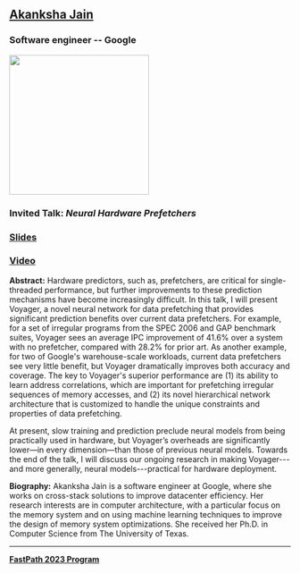## [Akanksha Jain](https://www.cs.utexas.edu/users/akanksha/)
### Software engineer -- Google

<img src="https://pbs.twimg.com/profile_images/1137846223950557184/J0Ur6pHG_400x400.png" width="250">

### Invited Talk:  *Neural Hardware Prefetchers*

### [Slides]()

### [Video]()

**Abstract:**
Hardware predictors, such as, prefetchers, are critical for single-threaded performance, but further improvements to these prediction mechanisms have become increasingly difficult. In this talk, I will present Voyager, a novel neural network for data prefetching that provides significant prediction benefits over current data prefetchers. For example, for a set of irregular programs from the SPEC 2006 and GAP benchmark suites, Voyager sees an average IPC improvement of 41.6% over a system with no prefetcher, compared with 28.2% for prior art. As another example, for two of Google's warehouse-scale workloads, current data prefetchers see very little benefit, but Voyager dramatically improves both accuracy and coverage. The key to Voyager's superior performance are (1) its ability to learn address correlations, which are important for prefetching irregular sequences of memory accesses, and (2) its novel hierarchical network architecture that is customized to handle the unique constraints and properties of data prefetching.

At present, slow training and prediction preclude neural models from being practically used in hardware, but Voyager’s overheads are significantly lower—in every dimension—than those of previous neural models. Towards the end of the talk, I will discuss our ongoing research in making Voyager---and more generally, neural models---practical for hardware deployment.

**Biography:**
Akanksha Jain is a software engineer at Google, where she works on cross-stack solutions to improve datacenter efficiency. Her research interests are in computer architecture, with a particular focus on the memory system and on using machine learning techniques to improve the design of memory system optimizations.  She received her Ph.D. in Computer Science from The University of Texas.

----
**[FastPath 2023 Program](https://fastpath2023.github.io/FastPath2023/)**
